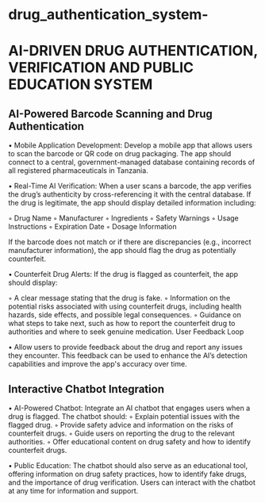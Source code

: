 # drug_authentication_system-

 # AI-DRIVEN DRUG AUTHENTICATION, VERIFICATION AND PUBLIC EDUCATION SYSTEM

## AI-Powered Barcode Scanning and Drug Authentication
• Mobile Application Development: Develop a mobile app that allows users to scan the barcode or QR code on drug packaging. The app should connect to a central, government-managed database containing records of all registered pharmaceuticals in Tanzania.

• Real-Time AI Verification: When a user scans a barcode, the app verifies the drug’s authenticity by cross-referencing it with the central database. If the drug is legitimate, the app should display detailed information including:

 ◦ Drug Name
 ◦ Manufacturer
◦ Ingredients
◦ Safety Warnings
◦ Usage Instructions
◦ Expiration Date
◦ Dosage Information

If the barcode does not match or if there are discrepancies (e.g., incorrect manufacturer information), the app should flag the drug as potentially counterfeit.

• Counterfeit Drug Alerts: If the drug is flagged as counterfeit, the app should display:

◦ A clear message stating that the drug is fake.
◦ Information on the potential risks associated with using counterfeit drugs, including health hazards, side effects, and possible legal consequences.
◦ Guidance on what steps to take next, such as how to report the counterfeit drug to authorities and where to seek genuine medication.
User Feedback Loop

• Allow users to provide feedback about the drug and report any issues they encounter. This feedback can be used to enhance the AI’s detection capabilities and improve the app's accuracy over time.

## Interactive Chatbot Integration

• AI-Powered Chatbot: Integrate an AI chatbot that engages users when a drug is flagged. The chatbot should:
 ◦ Explain potential issues with the flagged drug.
 ◦ Provide safety advice and information on the risks of counterfeit drugs.
 ◦ Guide users on reporting the drug to the relevant authorities.
 ◦ Offer educational content on drug safety and how to identify counterfeit drugs.

• Public Education: The chatbot should also serve as an educational tool, offering information on drug safety practices, how to identify fake drugs, and the importance of drug verification. Users can interact with the chatbot at any time for information and support.

